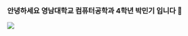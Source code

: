 ### 안녕하세요 영남대학교 컴퓨터공학과 4학년 박민기 입니다 👋
<img src="https://capsule-render.vercel.app/api?type=waving&color=00FF00&height=300&section=header&text=Thank you for visiting my github profile&fontSize=90&fontColor=FFFFFF" />
<!--
**mingki1242/mingki1242** is a ✨ _special_ ✨ repository because its `README.md` (this file) appears on your GitHub profile.

Here are some ideas to get you started:

- 🔭 I’m currently working on ...
- 🌱 I’m currently learning ...
- 👯 I’m looking to collaborate on ...
- 🤔 I’m looking for help with ...
- 💬 Ask me about ...
- 📫 How to reach me: ...
- 😄 Pronouns: ...
- ⚡ Fun fact: ...
-->

<h2>
  my TectStack
  </h2>
 <img src="https://img.shields.io/badge/JavaScript-F7DF1E?style=flat&logo=JavaScript&logoColor=white">
  
